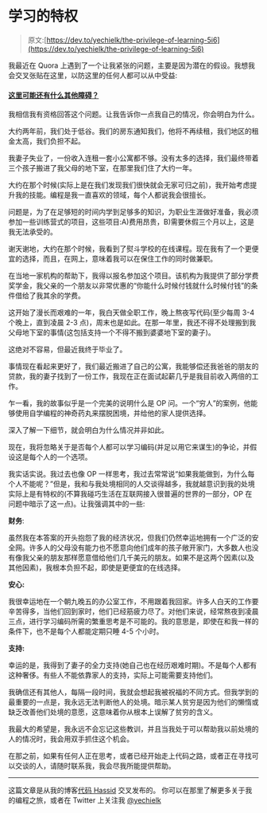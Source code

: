 # 学习的特权

> 原文:[https://dev.to/yechielk/the-privilege-of-learning-5i6](https://dev.to/yechielk/the-privilege-of-learning-5i6)

我最近在 Quora 上遇到了一个让我紧张的问题，主要是因为潜在的假设。我想我会交叉张贴在这里，以防这里的任何人都可以从中受益:

#### [](#why-dont-more-poor-people-with-internet-access-teach-themselves-to-code-and-earn-a-more-comfortable-living-what-other-barriers-may-be-in-play%C2%A0here)[这里可能还有什么其他障碍？](https://www.quora.com/Why-dont-more-poor-people-with-internet-access-teach-themselves-to-code-and-earn-a-more-comfortable-living-What-other-barriers-may-be-in-play-here)

我相信我有资格回答这个问题。让我告诉你一点我自己的情况，你会明白为什么。

大约两年前，我们处于低谷。我们的房东通知我们，他将不再续租，我们地区的租金太高，我们负担不起。

我妻子失业了，一份收入连租一套小公寓都不够。没有太多的选择，我们最终带着三个孩子搬进了我父母的地下室，在那里我们住了大约一年。

大约在那个时候(实际上是在我们发现我们很快就会无家可归之前)，我开始考虑提升我的技能。编程是我一直喜欢的领域，每个人都说我会很擅长。

问题是，为了在足够短的时间内学到足够多的知识，为职业生涯做好准备，我必须参加一些训练营式的项目，这些项目:A)费用昂贵，B)需要休假三个月以上，这是我无法承受的。

谢天谢地，大约在那个时候，我看到了熨斗学校的在线课程。现在我有了一个更便宜的选择，而且，在网上，意味着我可以在保住工作的同时做兼职。

在当地一家机构的帮助下，我得以报名参加这个项目。该机构为我提供了部分学费奖学金，我父亲的一个朋友以非常优惠的“你能什么时候付钱就什么时候付钱”的条件借给了我其余的学费。

这开始了漫长而艰难的一年，我白天做全职工作，晚上熬夜写代码(至少每周 3-4 个晚上，直到凌晨 2-3 点)，周末也是如此。在那一年里，我还不得不处理搬到我父母地下室的事情(这包括支持一个不得不搬到婆婆地下室的妻子)。

这绝对不容易，但最近我终于毕业了。

事情现在看起来更好了，我们最近搬进了自己的公寓，我能够偿还我爸爸的朋友的贷款，我的妻子找到了一份工作，我现在正在面试起薪几乎是我目前收入两倍的工作。

乍一看，我的故事似乎是一个完美的说明什么是 OP 问。一个“穷人”的案例，他能够使用自学编程的神奇药丸来摆脱困境，并给他的家人提供选择。

深入了解一下细节，就会明白为什么情况并非如此。

现在，我将忽略关于是否每个人都可以学习编码(并足以用它来谋生)的争论，并假设这是每个人的一个选项。

我实话实说。我过去也像 OP 一样思考，我过去常常说“如果我能做到，为什么每个人不能呢？”但是，我和与我处境相同的人交谈得越多，我就越意识到我的处境实际上是有特权的(不算我碰巧生活在互联网接入很普遍的世界的一部分，OP 在问题中暗示了这一点)。让我强调其中的一些:

**财务**:

虽然我在本答案的开头抱怨了我的经济状况，但我们仍然幸运地拥有一个广泛的安全网。许多人的父母没有能力也不愿意向他们成年的孩子敞开家门，大多数人也没有像我父亲的朋友那样愿意借给他们几千美元的朋友。如果不是这两个因素(以及其他因素)，我根本负担不起，即使是更便宜的在线选择。

**安心:**

我很幸运地在一个朝九晚五的办公室工作，不用跟着我回家。许多人白天的工作要辛苦得多，当他们回到家时，他们已经筋疲力尽了。对他们来说，经常熬夜到凌晨三点，进行学习编码所需的繁重思考是不可能的。我的意思是，即使在和我一样的条件下，也不是每个人都能定期只睡 4-5 个小时。

**支持:**

幸运的是，我得到了妻子的全力支持(她自己也在经历艰难时期)。不是每个人都有这种奢侈。有些人不能依靠家人的支持，实际上可能需要支持他们。

我确信还有其他人，每隔一段时间，我就会想起我被祝福的不同方式。但我学到的最重要的一点是，我永远无法判断他人的处境。暗示某人贫穷是因为他们的懒惰或缺乏改善他们处境的意愿，这意味着你从根本上误解了贫穷的含义。

我最大的希望是，我永远不会忘记这些教训，并且当我处于可以帮助我以前处境的人的情况时，我会用双手抓住这个机会。

在那之前，如果有任何人正在思考，或者已经开始走上代码之路，或者正在寻找可以交谈的人，请随时联系我，我会尽我所能提供帮助。

* * *

这篇文章是从我的博客[代码 Hassid](https://blog.yechiel.me/the-privilege-of-learning-96fbe43726fe) 交叉发布的。
你可以在那里了解更多关于我的编程之旅，或者在 Twitter 上关注我 [@yechielk](https://twitter.com/yechielk)